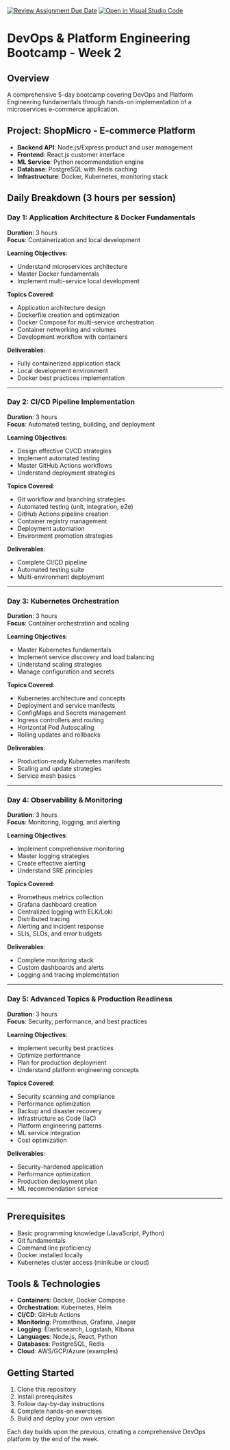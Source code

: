 [![Review Assignment Due Date](https://classroom.github.com/assets/deadline-readme-button-22041afd0340ce965d47ae6ef1cefeee28c7c493a6346c4f15d667ab976d596c.svg)](https://classroom.github.com/a/H3VcIaBd)
[![Open in Visual Studio Code](https://classroom.github.com/assets/open-in-vscode-2e0aaae1b6195c2367325f4f02e2d04e9abb55f0b24a779b69b11b9e10269abc.svg)](https://classroom.github.com/online_ide?assignment_repo_id=20502521&assignment_repo_type=AssignmentRepo)
# DevOps & Platform Engineering Bootcamp - Week 2

## Overview

A comprehensive 5-day bootcamp covering DevOps and Platform Engineering fundamentals through hands-on implementation of a microservices e-commerce application.

## Project: ShopMicro - E-commerce Platform

- **Backend API**: Node.js/Express product and user management
- **Frontend**: React.js customer interface  
- **ML Service**: Python recommendation engine
- **Database**: PostgreSQL with Redis caching
- **Infrastructure**: Docker, Kubernetes, monitoring stack

## Daily Breakdown (3 hours per session)

### Day 1: Application Architecture & Docker Fundamentals

**Duration**: 3 hours  
**Focus**: Containerization and local development

**Learning Objectives**:

- Understand microservices architecture
- Master Docker fundamentals
- Implement multi-service local development

**Topics Covered**:

- Application architecture design
- Dockerfile creation and optimization
- Docker Compose for multi-service orchestration
- Container networking and volumes
- Development workflow with containers

**Deliverables**:

- Fully containerized application stack
- Local development environment
- Docker best practices implementation

---

### Day 2: CI/CD Pipeline Implementation

**Duration**: 3 hours  
**Focus**: Automated testing, building, and deployment

**Learning Objectives**:

- Design effective CI/CD strategies
- Implement automated testing
- Master GitHub Actions workflows
- Understand deployment strategies

**Topics Covered**:

- Git workflow and branching strategies
- Automated testing (unit, integration, e2e)
- GitHub Actions pipeline creation
- Container registry management
- Deployment automation
- Environment promotion strategies

**Deliverables**:

- Complete CI/CD pipeline
- Automated testing suite
- Multi-environment deployment

---

### Day 3: Kubernetes Orchestration

**Duration**: 3 hours  
**Focus**: Container orchestration and scaling

**Learning Objectives**:

- Master Kubernetes fundamentals
- Implement service discovery and load balancing
- Understand scaling strategies
- Manage configuration and secrets

**Topics Covered**:

- Kubernetes architecture and concepts
- Deployment and service manifests
- ConfigMaps and Secrets management
- Ingress controllers and routing
- Horizontal Pod Autoscaling
- Rolling updates and rollbacks

**Deliverables**:

- Production-ready Kubernetes manifests
- Scaling and update strategies
- Service mesh basics

---

### Day 4: Observability & Monitoring

**Duration**: 3 hours  
**Focus**: Monitoring, logging, and alerting

**Learning Objectives**:

- Implement comprehensive monitoring
- Master logging strategies
- Create effective alerting
- Understand SRE principles

**Topics Covered**:

- Prometheus metrics collection
- Grafana dashboard creation
- Centralized logging with ELK/Loki
- Distributed tracing
- Alerting and incident response
- SLIs, SLOs, and error budgets

**Deliverables**:

- Complete monitoring stack
- Custom dashboards and alerts
- Logging and tracing implementation

---

### Day 5: Advanced Topics & Production Readiness

**Duration**: 3 hours  
**Focus**: Security, performance, and best practices

**Learning Objectives**:

- Implement security best practices
- Optimize performance
- Plan for production deployment
- Understand platform engineering concepts

**Topics Covered**:

- Security scanning and compliance
- Performance optimization
- Backup and disaster recovery
- Infrastructure as Code (IaC)
- Platform engineering patterns
- ML service integration
- Cost optimization

**Deliverables**:

- Security-hardened application
- Performance optimization
- Production deployment plan
- ML recommendation service

---

## Prerequisites

- Basic programming knowledge (JavaScript, Python)
- Git fundamentals
- Command line proficiency
- Docker installed locally
- Kubernetes cluster access (minikube or cloud)

## Tools & Technologies

- **Containers**: Docker, Docker Compose
- **Orchestration**: Kubernetes, Helm
- **CI/CD**: GitHub Actions
- **Monitoring**: Prometheus, Grafana, Jaeger
- **Logging**: Elasticsearch, Logstash, Kibana
- **Languages**: Node.js, React, Python
- **Databases**: PostgreSQL, Redis
- **Cloud**: AWS/GCP/Azure (examples)

## Getting Started

1. Clone this repository
2. Install prerequisites
3. Follow day-by-day instructions
4. Complete hands-on exercises
5. Build and deploy your own version

Each day builds upon the previous, creating a comprehensive DevOps platform by the end of the week.

